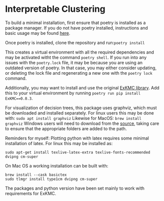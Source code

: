 # Interpretable Clustering

To build a minimal installation, first ensure that poetry is installed 
as a package manager. If you do not have poetry installed, 
instructions and basic usage  may be found [here](https://python-poetry.org/docs/). 

Once poetry is installed, clone the repository
and run:`poetry install`

This creates a virtual environment 
with all the required dependencies and may be 
activated witht the command `poetry shell`. 
If you run into any issues with the `poetry.lock` file, it may be 
because you are using an outdated version of poetry. In that case, 
you may either consider updating, or deleting the lock file and 
regenerating a new one with the `poetry lock` command.

Additionally, you may want to 
 install and use the original [ExKMC library](https://github.com/navefr/ExKMC/tree/master).
Add this to your virtual environment by running
 `poetry run pip install ExKMC==0.0.3`.

For visualization of decision trees, this package uses graphviz, which must be 
downloaded and installed separately. For linux users 
this may be done with:
`sudo apt install graphviz`
Likewise for MacOS:
`brew install graphviz`
Windows users will need to download from the [source](https://graphviz.org/download/), taking care
to ensure that the appropriate folders are added to the path.

Reminders for myself:
Plotting python with latex requires some minimal installation of latex. For linux 
this may be installed as:

```
sudo apt-get install texlive-latex-extra texlive-fonts-recommended dvipng cm-super
```

On Mac OS a working installation can be built with:

```
brew install --cask basictex
sudo tlmgr install type1cm dvipng cm-super
```

The packages and python version have been set 
mainly to work with requirements for ExKMC.
